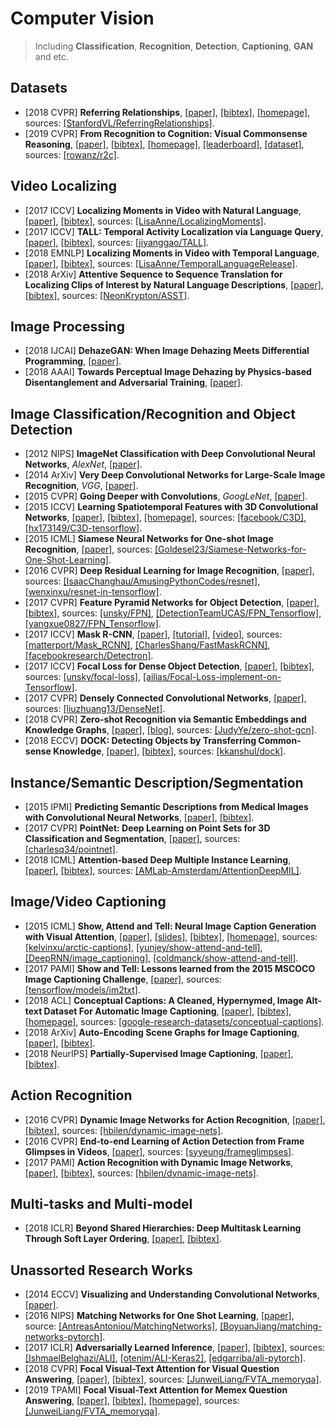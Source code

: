 # Computer Vision

> Including **Classification**, **Recognition**, **Detection**, **Captioning**, **GAN** and etc.

## Datasets
- [2018 CVPR] **Referring Relationships**, [[paper]](http://openaccess.thecvf.com/content_cvpr_2018/papers/Krishna_Referring_Relationships_CVPR_2018_paper.pdf), [[bibtex]](/Bibtex/Referring%20Relationships.bib), [[homepage]](https://cs.stanford.edu/people/ranjaykrishna/referringrelationships/), sources: [[StanfordVL/ReferringRelationships]](https://github.com/StanfordVL/ReferringRelationships).
- [2019 CVPR] **From Recognition to Cognition: Visual Commonsense Reasoning**, [[paper]](https://arxiv.org/pdf/1811.10830.pdf), [[bibtex]](/Bibtex/From%20Recognition%20to%20Cognition%20-%20Visual%20Commonsense%20Reasoning.bib), [[homepage]](https://visualcommonsense.com), [[leaderboard]](https://visualcommonsense.com/leaderboard/), [[dataset]](https://visualcommonsense.com/download/), sources: [[rowanz/r2c]](https://github.com/rowanz/r2c/).

## Video Localizing
- [2017 ICCV] **Localizing Moments in Video with Natural Language**, [[paper]](https://people.eecs.berkeley.edu/~lisa_anne/didemo/paper_arxiv.pdf), [[bibtex]](/Bibtex/Localizing%20Moments%20in%20Video%20with%20Natural%20Language.bib), sources: [[LisaAnne/LocalizingMoments]](https://github.com/LisaAnne/LocalizingMoments).
- [2017 ICCV] **TALL: Temporal Activity Localization via Language Query**, [[paper]](http://openaccess.thecvf.com/content_ICCV_2017/papers/Gao_TALL_Temporal_Activity_ICCV_2017_paper.pdf), [[bibtex]](/Bibtex/TALL%20-%20Temporal%20Activity%20Localization%20via%20Language%20Query.bib), sources: [[jiyanggao/TALL]](https://github.com/jiyanggao/TALL).
- [2018 EMNLP] **Localizing Moments in Video with Temporal Language**, [[paper]](https://aclweb.org/anthology/D18-1168), [[bibtex]](/Bibtex/Localizing%20Moments%20in%20Video%20with%20Temporal%20Language.bib), sources: [[LisaAnne/TemporalLanguageRelease]](https://github.com/LisaAnne/TemporalLanguageRelease).
- [2018 ArXiv] **Attentive Sequence to Sequence Translation for Localizing Clips of Interest by Natural Language Descriptions**, [[paper]](https://arxiv.org/pdf/1808.08803.pdf), [[bibtex]](/Bibtex/Attentive%20Sequence%20to%20Sequence%20Translation%20for%20Localizing%20Clips%20of%20Interest%20by%20Natural%20Language%20Descriptions.bib), sources: [[NeonKrypton/ASST]](https://github.com/NeonKrypton/ASST).


## Image Processing
- [2018 IJCAI] **DehazeGAN: When Image Dehazing Meets Differential Programming**, [[paper]](http://www.ijcai.org/proceedings/2018/0172.pdf).
- [2018 AAAI] **Towards Perceptual Image Dehazing by Physics-based Disentanglement and Adversarial Training**, [[paper]](https://pdfs.semanticscholar.org/7a73/6b46b37a67a440a29593e261f7c0b63f0ad5.pdf).

## Image Classification/Recognition and Object Detection
- [2012 NIPS] **ImageNet Classification with Deep Convolutional Neural Networks**, _AlexNet_, [[paper]](https://papers.nips.cc/paper/4824-imagenet-classification-with-deep-convolutional-neural-networks.pdf).
- [2014 ArXiv] **Very Deep Convolutional Networks for Large-Scale Image Recognition**, _VGG_, [[paper]](https://arxiv.org/abs/1409.1556.pdf).
- [2015 CVPR] **Going Deeper with Convolutions**, _GoogLeNet_, [[paper]](https://arxiv.org/abs/1409.4842.pdf).
- [2015 ICCV] **Learning Spatiotemporal Features with 3D Convolutional Networks**, [[paper]](https://www.cv-foundation.org/openaccess/content_iccv_2015/papers/Tran_Learning_Spatiotemporal_Features_ICCV_2015_paper.pdf), [[bibtex]](/Bibtex/Learning%20Spatiotemporal%20Features%20with%203D%20Convolutional%20Networks.bib), [[homepage]](http://vlg.cs.dartmouth.edu/c3d/), sources: [[facebook/C3D]](https://github.com/facebook/C3D), [[hx173149/C3D-tensorflow]](https://github.com/hx173149/C3D-tensorflow).
- [2015 ICML] **Siamese Neural Networks for One-shot Image Recognition**, [[paper]](https://www.cs.cmu.edu/~rsalakhu/papers/oneshot1.pdf), sources: [[Goldesel23/Siamese-Networks-for-One-Shot-Learning]](https://github.com/Goldesel23/Siamese-Networks-for-One-Shot-Learning).
- [2016 CVPR] **Deep Residual Learning for Image Recognition**, [[paper]](https://arxiv.org/abs/1512.03385), sources: [[IsaacChanghau/AmusingPythonCodes/resnet]](https://github.com/IsaacChanghau/AmusingPythonCodes/tree/master/resnet), [[wenxinxu/resnet-in-tensorflow]](https://github.com/wenxinxu/resnet-in-tensorflow).
- [2017 CVPR] **Feature Pyramid Networks for Object Detection**, [[paper]](http://openaccess.thecvf.com/content_cvpr_2017/papers/Lin_Feature_Pyramid_Networks_CVPR_2017_paper.pdf), [[bibtex]](/Bibtex/Feature%20Pyramid%20Networks%20for%20Object%20Detection.bib), sources: [[unsky/FPN]](https://github.com/unsky/FPN), [[DetectionTeamUCAS/FPN_Tensorflow]](https://github.com/DetectionTeamUCAS/FPN_Tensorflow), [[yangxue0827/FPN_Tensorflow]](https://github.com/yangxue0827/FPN_Tensorflow).
- [2017 ICCV] **Mask R-CNN**, [[paper]](https://arxiv.org/pdf/1703.06870.pdf), [[tutorial]](http://kaiminghe.com/iccv17tutorial/maskrcnn_iccv2017_tutorial_kaiminghe.pdf), [[video]](https://www.youtube.com/watch?v=2TikTv6PWDw), sources: [[matterport/Mask_RCNN]](https://github.com/matterport/Mask_RCNN), [[CharlesShang/FastMaskRCNN]](https://github.com/CharlesShang/FastMaskRCNN), [[facebookresearch/Detectron]](https://github.com/facebookresearch/Detectron).
- [2017 ICCV] **Focal Loss for Dense Object Detection**, [[paper]](http://openaccess.thecvf.com/content_ICCV_2017/papers/Lin_Focal_Loss_for_ICCV_2017_paper.pdf), [[bibtex]](/Bibtex/Focal%20Loss%20for%20Dense%20Object%20Detection.bib), sources: [[unsky/focal-loss]](https://github.com/unsky/focal-loss), [[ailias/Focal-Loss-implement-on-Tensorflow]](https://github.com/ailias/Focal-Loss-implement-on-Tensorflow).
- [2017 CVPR] **Densely Connected Convolutional Networks**, [[paper]](https://arxiv.org/abs/1608.06993.pdf), sources: [[liuzhuang13/DenseNet]](https://github.com/liuzhuang13/DenseNet).
- [2018 CVPR] **Zero-shot Recognition via Semantic Embeddings and Knowledge Graphs**, [[paper]](https://arxiv.org/pdf/1803.08035.pdf), [[blog]](https://www.cnblogs.com/wangxiaocvpr/p/8682608.html), sources: [[JudyYe/zero-shot-gcn]](https://github.com/JudyYe/zero-shot-gcn).
- [2018 ECCV] **DOCK: Detecting Objects by Transferring Common-sense Knowledge**, [[paper]](http://openaccess.thecvf.com/content_ECCV_2018/papers/Krishna_Kumar_Singh_Transferring_Common-Sense_Knowledge_ECCV_2018_paper.pdf), [[bibtex]](/Bibtex/DOCK%20-%20Detecting%20Objects%20by%20transferring%20Common-sense%20Knowledge.bib), sources: [[kkanshul/dock]](https://github.com/kkanshul/dock).

## Instance/Semantic Description/Segmentation
- [2015 IPMI] **Predicting Semantic Descriptions from Medical Images with Convolutional Neural Networks**, [[paper]](/Documents/Papers/Predicting%20Semantic%20Descriptions%20from%20Medical%20Images%20with%20Convolutional%20Neural%20Networks.pdf), [[bibtex]](/Bibtex/Predicting%20Semantic%20Descriptions%20from%20Medical%20Images%20with%20Convolutional%20Neural%20Networks.bib).
- [2017 CVPR] **PointNet: Deep Learning on Point Sets for 3D Classification and Segmentation**, [[paper]](https://arxiv.org/pdf/1612.00593.pdf), sources: [[charlesq34/pointnet]](https://github.com/charlesq34/pointnet).
- [2018 ICML] **Attention-based Deep Multiple Instance Learning**, [[paper]](https://arxiv.org/pdf/1802.04712.pdf), [[bibtex]](/Bibtex/Attention-based%20Deep%20Multiple%20Instance%20Learning.bib), sources: [[AMLab-Amsterdam/AttentionDeepMIL]](https://github.com/AMLab-Amsterdam/AttentionDeepMIL).

## Image/Video Captioning
- [2015 ICML] **Show, Attend and Tell: Neural Image Caption Generation with Visual Attention**, [[paper]](https://arxiv.org/pdf/1502.03044.pdf), [[slides]](http://www.cs.toronto.edu/~fidler/slides/2017/CSC2539/Katherine_slides.pdf), [[bibtex]](/Bibtex/Neural%20Image%20Caption%20Generation%20with%20Visual%20Attention.bib),  [[homepage]](http://kelvinxu.github.io/projects/capgen.html), sources: [[kelvinxu/arctic-captions]](https://github.com/kelvinxu/arctic-captions), [[yunjey/show-attend-and-tell]](https://github.com/yunjey/show-attend-and-tell), [[DeepRNN/image_captioning]](https://github.com/DeepRNN/image_captioning), [[coldmanck/show-attend-and-tell]](https://github.com/coldmanck/show-attend-and-tell).
- [2017 PAMI] **Show and Tell: Lessons learned from the 2015 MSCOCO Image Captioning Challenge**, [[paper]](https://arxiv.org/abs/1609.06647.pdf), sources: [[tensorflow/models/im2txt]](https://github.com/tensorflow/models/tree/master/research/im2txt).
- [2018 ACL] **Conceptual Captions: A Cleaned, Hypernymed, Image Alt-text Dataset For Automatic Image Captioning**, [[paper]](http://aclweb.org/anthology/P18-1238), [[bibtex]](/Bibtex/Conceptual%20Captions%20-%20A%20Cleaned%20Hypernymed%20Image%20Alt-text%20Dataset%20For%20Automatic%20Image%20Captioning.bib), [[homepage]](https://ai.google.com/research/ConceptualCaptions), sources: [[google-research-datasets/conceptual-captions]](https://github.com/google-research-datasets/conceptual-captions).
- [2018 ArXiv] **Auto-Encoding Scene Graphs for Image Captioning**, [[paper]](https://arxiv.org/pdf/1812.02378.pdf), [[bibtex]](/Bibtex/Auto-Encoding%20Scene%20Graphs%20for%20Image%20Captioning.bib).
- [2018 NeurIPS] **Partially-Supervised Image Captioning**, [[paper]](https://papers.nips.cc/paper/7458-partially-supervised-image-captioning.pdf), [[bibtex]](/Bibtex/Partially-Supervised%20Image%20Captioning.bib).

## Action Recognition
- [2016 CVPR] **Dynamic Image Networks for Action Recognition**, [[paper]](https://www.egavves.com/data/cvpr2016bilen.pdf), [[bibtex]](/Bibtex/Dynamic%20Image%20Networks%20for%20Action%20Recognition.bib), sources: [[hbilen/dynamic-image-nets]](https://github.com/hbilen/dynamic-image-nets).
- [2016 CVPR] **End-to-end Learning of Action Detection from Frame Glimpses in Videos**, [[paper]](http://openaccess.thecvf.com/content_cvpr_2016/papers/Yeung_End-To-End_Learning_of_CVPR_2016_paper.pdf), sources: [[syyeung/frameglimpses]](https://github.com/syyeung/frameglimpses).
- [2017 PAMI] **Action Recognition with Dynamic Image Networks**, [[paper]](http://homepages.inf.ed.ac.uk/hbilen/assets/pdf/Bilen17a.pdf), [[bibtex]](/Bibtex/Action%20Recognition%20with%20Dynamic%20Image%20Networks.bib), sources: [[hbilen/dynamic-image-nets]](https://github.com/hbilen/dynamic-image-nets).

## Multi-tasks and Multi-model
- [2018 ICLR] **Beyond Shared Hierarchies: Deep Multitask Learning Through Soft Layer Ordering**, [[paper]](https://openreview.net/pdf?id=BkXmYfbAZ), [[bibtex]](/Bibtex/Beyond%20Shared%20Hierarchies%20-%20Deep%20Multitask%20Learning%20Through%20Soft%20Layer%20Ordering.bib).

## Unassorted Research Works
- [2014 ECCV] **Visualizing and Understanding Convolutional Networks**, [[paper]](https://arxiv.org/abs/1311.2901.pdf).
- [2016 NIPS] **Matching Networks for One Shot Learning**, [[paper]](https://arxiv.org/pdf/1606.04080.pdf), source: [[AntreasAntoniou/MatchingNetworks]](https://github.com/AntreasAntoniou/MatchingNetworks), [[BoyuanJiang/matching-networks-pytorch]](https://github.com/BoyuanJiang/matching-networks-pytorch).
- [2017 ICLR] **Adversarially Learned Inference**, [[paper]](https://openreview.net/pdf?id=B1ElR4cgg), [[bibtex]](/Bibtex/Adversarially%20Learned%20Inference.bib), sources: [[IshmaelBelghazi/ALI]](https://github.com/IshmaelBelghazi/ALI), [[otenim/ALI-Keras2]](https://github.com/otenim/ALI-Keras2), [[edgarriba/ali-pytorch]](https://github.com/edgarriba/ali-pytorch).
- [2018 CVPR] **Focal Visual-Text Attention for Visual Question Answering**, [[paper]](http://openaccess.thecvf.com/content_cvpr_2018/papers/Liang_Focal_Visual-Text_Attention_CVPR_2018_paper.pdf), [[bibtex]](/Bibtex/Focal%20Visual-Text%20Attention%20for%20Visual%20Question%20Answering.bib), sources: [[JunweiLiang/FVTA_memoryqa]](https://github.com/JunweiLiang/FVTA_memoryqa).
- [2019 TPAMI] **Focal Visual-Text Attention for Memex Question Answering**, [[paper]](http://llcao.net/paper/MemexQA_TPAMI.pdf), [[bibtex]](/Bibtex/Focal%20Visual-Text%20Attention%20for%20Memex%20Question%20Answering.bib), [[homepage]](https://memexqa.cs.cmu.edu), sources: [[JunweiLiang/FVTA_memoryqa]](https://github.com/JunweiLiang/FVTA_memoryqa).